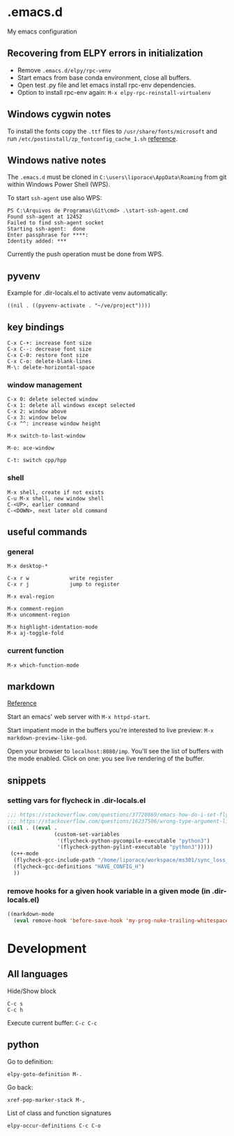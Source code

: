 # .emacs.d

My emacs configuration

## Recovering from ELPY errors in initialization

* Remove `.emacs.d/elpy/rpc-venv`
* Start emacs from base conda environment, close all buffers.
* Open test .py file and let emacs install rpc-env dependencies.
* Option to install rpc-env again: ```M-x elpy-rpc-reinstall-virtualenv```

## Windows cygwin notes

To install the fonts copy the ```.ttf``` files to ```/usr/share/fonts/microsoft``` and run ```/etc/postinstall/zp_fontconfig_cache_1.sh``` [reference](https://stackoverflow.com/questions/50748216/how-do-i-use-third-party-ttf-fonts-on-cygwinx-how-about-windows-fonts).

## Windows native notes

The ```.emacs.d``` must be cloned in ```C:\users\liporace\AppData\Roaming``` from git within Windows Power Shell (WPS).

To start ```ssh-agent``` use also WPS:

```
PS C:\Arquivos de Programas\Git\cmd> .\start-ssh-agent.cmd
Found ssh-agent at 12452
Failed to find ssh-agent socket
Starting ssh-agent:  done
Enter passphrase for ****:
Identity added: ***
```

Currently the push operation must be done from WPS.

## pyvenv

Example for .dir-locals.el to activate venv automatically:
```
((nil . ((pyvenv-activate . "~/ve/project"))))
```

## key bindings

```
C-x C-+: increase font size
C-x C--: decrease font size
C-x C-0: restore font size
C-x C-o: delete-blank-lines
M-\: delete-horizontal-space
```

### window management

```
C-x 0: delete selected window
C-x 1: delete all windows except selected
C-x 2: window above
C-x 3: window below
C-x ^^: increase window height
```

```
M-x switch-to-last-window
```

```
M-o: ace-window
```

```
C-t: switch cpp/hpp
```

### shell

```
M-x shell, create if not exists
C-u M-x shell, new window shell
C-<UP>, earlier command
C-<DOWN>, next later old command
```

## useful commands

### general

```
M-x desktop-*
```

```
C-x r w             write register
C-x r j             jump to register
```

```
M-x eval-region
```

```
M-x comment-region
M-x uncomment-region
```

```
M-x highlight-identation-mode
M-x aj-toggle-fold
```

### current function

```
M-x which-function-mode
```

## markdown

[Reference](https://stackoverflow.com/a/51860126/1259982)

Start an emacs' web server with `M-x httpd-start`.

Start impatient mode in the buffers you're interested to live preview: `M-x markdown-preview-like-god`.

Open your browser to `localhost:8080/imp`. You'll see the list of buffers with the mode enabled. Click on one: you see live rendering of the buffer.

## snippets

### setting vars for flycheck in .dir-locals.el

```lisp
;;; https://stackoverflow.com/questions/37720869/emacs-how-do-i-set-flycheck-to-python-3
;;; https://stackoverflow.com/questions/16237506/wrong-type-argument-listp-eval-after-load-in-dir-locals-el
((nil . ((eval .
               (custom-set-variables
                '(flycheck-python-pycompile-executable "python3")
                '(flycheck-python-pylint-executable "python3")))))
 (c++-mode
  (flycheck-gcc-include-path "/home/liporace/workspace/ms301/sync_loss_per_band/sandbox/inpe/amazonia" "/home/liporace/workspace/ms301/sync_loss_per_band/install/include/" "/usr/local/include/terralib/kernel" "/usr/local/include/terralib/shapelib" "/usr/local/lib/qt3/include")
  (flycheck-gcc-definitions "HAVE_CONFIG_H")
  ))
```

### remove hooks for a given hook variable in a given mode (in .dir-locals.el)
```lisp
((markdown-mode
  (eval remove-hook 'before-save-hook 'my-prog-nuke-trailing-whitespace)))
```

# Development

## All languages

Hide/Show block
```
C-c s
C-c h
```

Execute current buffer: `C-c C-c`

## python

Go to definition:
```
elpy-goto-definition M-.
```

Go back:
```
xref-pop-marker-stack M-,
```

List of class and function signatures
```
elpy-occur-definitions C-c C-o
```
